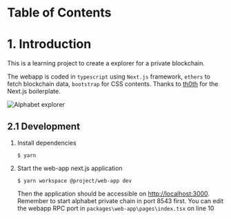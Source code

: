 # Table of Contents

# 1. Introduction

This is a learning project to create a explorer for a private blockchain.

The webapp is coded in `typescript` using `Next.js` framework, `ethers` to fetch blockchain data, `bootstrap` for CSS contents.
Thanks to [th0th](https://github.com/th0th/nextjs-typescript-yarn-workspaces) for the Next.js boilerplate.

![Alphabet explorer]()

## 2.1 Development

1. Install dependencies

    ```shell script
    $ yarn
    ```

2. Start the web-app next.js application

    ```shell script
    $ yarn workspace @project/web-app dev
    ```

    Then the application should be accessible on [http://localhost:3000](http://localhost:3000).
    Remember to start alphabet private chain in port 8543 first.
    You can edit the webapp RPC port in `packages\web-app\pages\index.tsx` on line 10
